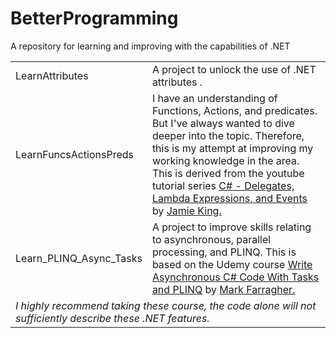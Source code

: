 # BetterProgramming
A repository for learning and improving with the capabilities of .NET 

<table>
    <tr>
        <td>LearnAttributes</td>
        <td>A project to unlock the use of .NET attributes .</td>
    </tr>    
    <tr>
        <td>LearnFuncsActionsPreds</td>
        <td>I have an understanding of Functions, Actions, and predicates. But I've always wanted to dive deeper into the topic. Therefore, this is my attempt at improving my working knowledge in the area. This is derived from the youtube tutorial series <a href="https://www.youtube.com/watch?v=UL2XHN6uJCg&amps;list=PLAE7FECFFFCBE1A54">C# - Delegates, Lambda Expressions, and Events</a> by <a href="https://www.youtube.com/channel/UCda_RJU9-xB0Hswcrjn4SKw">Jamie King.</a></td>
    </tr>   
    <tr>
        <td>Learn_PLINQ_Async_Tasks</td>
        <td>A project to improve skills relating to asynchronous, parallel processing, and PLINQ. This is based on the Udemy course <a href="https://www.udemy.com/write-asynchronous-csharp-code-with-task-parallel-library-and-plinq/">Write Asynchronous C# Code With Tasks and PLINQ</a> by <a href="https://www.udemy.com/user/markfarragher/">Mark Farragher.</a> </td>
    </tr>    
    <tr>
        <td  colspan="2"><i>I highly recommend taking these course, the code alone will not sufficiently describe these .NET features.</i></td>
    </tr>        
    </table>
